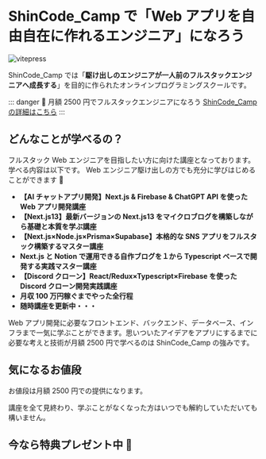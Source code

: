 # ShinCode_Camp で「Web アプリを自由自在に作れるエンジニア」になろう

![vitepress](/site/shincode_camp.png)

ShinCode_Camp では「**駆け出しのエンジニアが一人前のフルスタックエンジニアへ成長する**」を目的に作られたオンラインプログラミングスクールです。

::: danger 🎉 月額 2500 円でフルスタックエンジニアになろう
[ShinCode_Camp の詳細はこちら](https://code-s-school-5bc2.thinkific.com/bundles/shincode-camp)
:::

## どんなことが学べるの？

フルスタック Web エンジニアを目指したい方に向けた講座となっております。学べる内容は以下です。
Web エンジニア駆け出しの方でも充分に学びはじめることができます 🚀

- **【AI チャットアプリ開発】Next.js & Firebase & ChatGPT API を使った Web アプリ開発講座**
- **【Next.js13】最新バージョンの Next.js13 をマイクロブログを構築しながら基礎と本質を学ぶ講座**
- **【Next.js×Node.js×Prisma×Supabase】本格的な SNS アプリをフルスタック構築するマスター講座**
- **Next.js と Notion で運用できる自作ブログを１から Typescript ベースで開発する実践マスター講座**
- **【Discord クローン】React/Redux×Typescript×Firebase を使った Discord クローン開発実践講座**
- **月収 100 万円稼ぐまでやった全行程**
- **随時講座を更新中・・・**

Web アプリ開発に必要なフロントエンド、バックエンド、データベース、インフラまで一気に学ぶことができます。思いついたアイデアをアプリにするまでに必要な考えと技術が月額 2500 円で学べるのは ShinCode_Camp の強みです。

## 気になるお値段

お値段は月額 2500 円での提供になります。

講座を全て見終わり、学ぶことがなくなった方はいつでも解約していただいても構いません。

## 今なら特典プレゼント中 🎁
